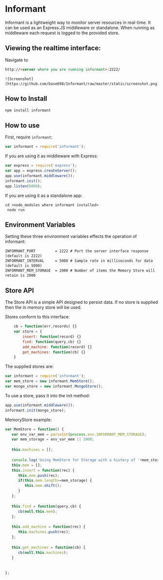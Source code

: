 # Informant

Informant is a lightweight way to monitor server resources in real-time.  It can be used as an Express.JS middleware or standalone.  When running as middleware each request is logged to the provided store.

## Viewing the realtime interface:
   Navigate to 
```html
http://<server where you are running informant>:2222/
```
	![Screenshot](https://github.com/base698/Informant/raw/master/static/screenshot.png)

## How to Install

    npm install informant

## How to use

First, require `informant`:

```js
var informant = require('informant');
```

If you are using it as middleware with Express:

```js
var express = require('express');
var app = express.createServer();
app.use(informant.middleware());
informant.init();
app.listen(8080);
```

If you are using it as a standalone app:

    cd <node_modules where informant installed>
	 node run

## Environment Variables

Setting these three environment variables effects the operation of informant:

	INFORMANT_PORT         = 2222 # Port the server interface response (default is 2222)
	INFORMANT_INTERVAL     = 5000 # Sample rate in milliseconds for data (default is 5000)
	INFORMANT_MEM_STORAGE  = 2000 # Number of items the Memory Store will retain is 2000

## Store API

The Store API is a simple API designed to persist data.  If no store is supplied then the in memory store will be used.

Stores conform to this interface:

```js
	cb = function(err,records) {}
	var store = {
		insert: function(record) {}
		find: function(query,cb) {}
		add_machine: function(record) {}
		get_machines: function(cb) {}
	}
```

The supplied stores are:

```js
var informant = require('informant');
var mem_store = new informant.MemStore();
var mongo_store = new informant.MongoStore();
```

To use a store, pass it into the init method:

```js
app.use(informant.middleware());
informant.init(mongo_store);
```

MemoryStore example:

```js
var MemStore = function() {
   var env_var_mem = parseInt(process.env.INFORMANT_MEM_STORAGE); 
   var mem_storage = env_var_mem || 2000; 

   this.machines = [];
 
   console.log('Using MemStore for Storage with a history of '+mem_storage+' items.');
   this.mem = [];
   this.insert = function(rec) {
      this.mem.push(rec);
      if(this.mem.length>=mem_storage) {
         this.mem.shift();
      }
   };

   this.find = function(query,cb) {
      cb(null,this.mem);
   };

   this.add_machine = function(rec) {
      this.machines.push(rec);
   };

   this.get_machines = function(cb) {
      cb(null,this.machines);
   }


};
```


